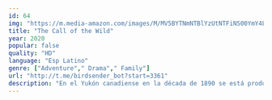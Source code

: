 ```yaml
---
id: 64
img: "https://m.media-amazon.com/images/M/MV5BYTNmNTBlYzUtNTFiNS00YmY4LWJiMWYtZTlmNmY3ODFlMTUxXkEyXkFqcGc@._V1_SX300.jpg"
title: "The Call of the Wild"
year: 2020
popular: false
quality: "HD"
language: "Esp Latino"
genre: ["Adventure"," Drama"," Family"]
url: "http://t.me/birdsender_bot?start=3361"
description: "En el Yukón canadiense en la década de 1890 se está produciendo la fiebre del oro. Los perros de trineo que pueden cubrir el terreno difícil a lo largo del río Klondike son codiciados por muchos y se convierten en un activo valioso. Como resultado, Buck es robado y vendido."
---
```

